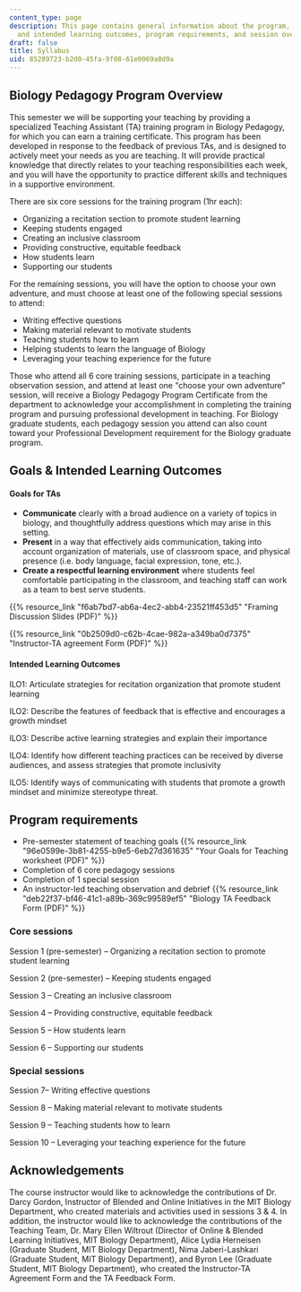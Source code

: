```yaml
---
content_type: page
description: This page contains general information about the program, including goals
  and intended learning outcomes, program requirements, and session overviews.
draft: false
title: Syllabus
uid: 85289723-b2d0-45fa-9f08-61e0069a8d9a
---
```

## Biology Pedagogy Program Overview

This semester we will be supporting your teaching by providing a specialized Teaching Assistant (TA) training program in Biology Pedagogy, for which you can earn a training certificate. This program has been developed in response to the feedback of previous TAs, and is designed to actively meet your needs as you are teaching. It will provide practical knowledge that directly relates to your teaching responsibilities each week, and you will have the opportunity to practice different skills and techniques in a supportive environment.

There are six core sessions for the training program (1hr each):

- Organizing a recitation section to promote student learning
- Keeping students engaged
- Creating an inclusive classroom
- Providing constructive, equitable feedback
- How students learn
- Supporting our students

For the remaining sessions, you will have the option to choose your own adventure, and must choose at least one of the following special sessions to attend:

- Writing effective questions
- Making material relevant to motivate students
- Teaching students how to learn
- Helping students to learn the language of Biology
- Leveraging your teaching experience for the future 

Those who attend all 6 core training sessions, participate in a teaching observation session, and attend at least one "choose your own adventure" session, will receive a Biology Pedagogy Program Certificate from the department to acknowledge your accomplishment in completing the training program and pursuing professional development in teaching. For Biology graduate students, each pedagogy session you attend can also count toward your Professional Development requirement for the Biology graduate program.

## Goals & Intended Learning Outcomes

#### Goals for TAs

- **Communicate** clearly with a broad audience on a variety of topics in biology, and thoughtfully address questions which may arise in this setting.
- **Present** in a way that effectively aids communication, taking into account organization of materials, use of classroom space, and physical presence (i.e. body language, facial expression, tone, etc.).
- **Create a respectful learning environment** where students feel comfortable participating in the classroom, and teaching staff can work as a team to best serve students.

{{% resource_link "f6ab7bd7-ab6a-4ec2-abb4-23521ff453d5" "Framing Discussion Slides (PDF)" %}}

{{% resource_link "0b2509d0-c62b-4cae-982a-a349ba0d7375" "Instructor-TA agreement Form (PDF)" %}}

#### Intended Learning Outcomes

ILO1: Articulate strategies for recitation organization that promote student learning

ILO2: Describe the features of feedback that is effective and encourages a growth mindset

ILO3: Describe active learning strategies and explain their importance 

ILO4: Identify how different teaching practices can be received by diverse audiences, and assess strategies that promote inclusivity 

ILO5: Identify ways of communicating with students that promote a growth mindset and minimize stereotype threat.

## Program requirements

- Pre-semester statement of teaching goals {{% resource_link "96e0599e-3b81-4255-b9e5-6eb27d361635" "Your Goals for Teaching worksheet (PDF)" %}}
- Completion of 6 core pedagogy sessions
- Completion of 1 special session
- An instructor-led teaching observation and debrief {{% resource_link "deb22f37-bf46-41c1-a89b-369c99589ef5" "Biology TA Feedback Form (PDF)" %}}

### Core sessions

Session 1 (pre-semester) – Organizing a recitation section to promote student learning

Session 2 (pre-semester) – Keeping students engaged

Session 3 – Creating an inclusive classroom

Session 4 – Providing constructive, equitable feedback

Session 5 – How students learn

Session 6 – Supporting our students

### Special sessions

Session 7– Writing effective questions

Session 8 – Making material relevant to motivate students

Session 9 – Teaching students how to learn

Session 10 – Leveraging your teaching experience for the future

## Acknowledgements

The course instructor would like to acknowledge the contributions of Dr. Darcy Gordon, Instructor of Blended and Online Initiatives in the MIT Biology Department, who created materials and activities used in sessions 3 & 4. In addition, the instructor would like to acknowledge the contributions of the Teaching Team, Dr. Mary Ellen Wiltrout (Director of Online & Blended Learning Initiatives, MIT Biology Department), Alice Lydia Herneisen (Graduate Student, MIT Biology Department), Nima Jaberi-Lashkari (Graduate Student, MIT Biology Department), and Byron Lee (Graduate Student, MIT Biology Department), who created the Instructor-TA Agreement Form and the TA Feedback Form.